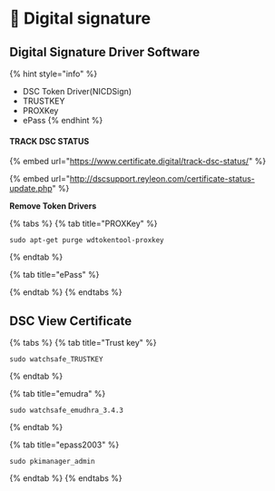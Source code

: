 # 🔐 Digital signature

## Digital Signature Driver Software

{% hint style="info" %}
* DSC Token Driver\(NICDSign\)
* TRUSTKEY
* PROXKey
* ePass
{% endhint %}

#### TRACK DSC STATUS

{% embed url="https://www.certificate.digital/track-dsc-status/" %}

{% embed url="http://dscsupport.reyleon.com/certificate-status-update.php" %}



 **Remove Token Drivers**

{% tabs %}
{% tab title="PROXKey" %}
```text
sudo apt-get purge wdtokentool-proxkey
```
{% endtab %}

{% tab title="ePass" %}

{% endtab %}
{% endtabs %}

## DSC View Certificate

{% tabs %}
{% tab title="Trust key" %}
```text
sudo watchsafe_TRUSTKEY
```
{% endtab %}

{% tab title="emudra" %}
```text
sudo watchsafe_emudhra_3.4.3
```
{% endtab %}

{% tab title="epass2003" %}
```text
sudo pkimanager_admin
```
{% endtab %}
{% endtabs %}


